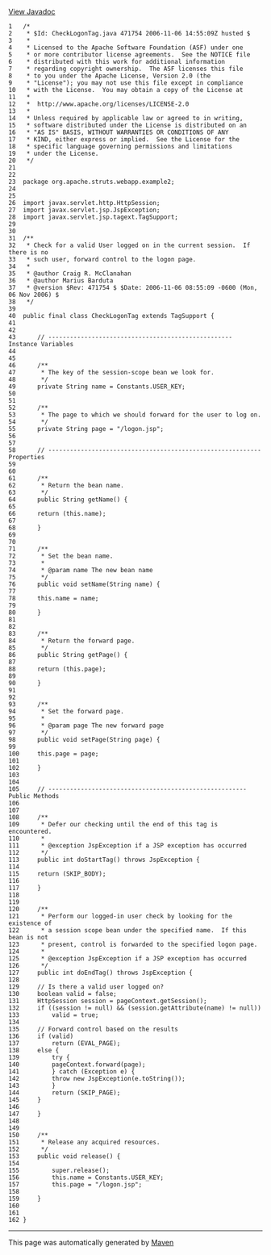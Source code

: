 [View Javadoc](../../../../../../apidocs/org/apache/struts/webapp/example2/CheckLogonTag.html.md)


    1   /*
    2    * $Id: CheckLogonTag.java 471754 2006-11-06 14:55:09Z husted $
    3    *
    4    * Licensed to the Apache Software Foundation (ASF) under one
    5    * or more contributor license agreements.  See the NOTICE file
    6    * distributed with this work for additional information
    7    * regarding copyright ownership.  The ASF licenses this file
    8    * to you under the Apache License, Version 2.0 (the
    9    * "License"); you may not use this file except in compliance
    10   * with the License.  You may obtain a copy of the License at
    11   *
    12   *  http://www.apache.org/licenses/LICENSE-2.0
    13   *
    14   * Unless required by applicable law or agreed to in writing,
    15   * software distributed under the License is distributed on an
    16   * "AS IS" BASIS, WITHOUT WARRANTIES OR CONDITIONS OF ANY
    17   * KIND, either express or implied.  See the License for the
    18   * specific language governing permissions and limitations
    19   * under the License.
    20   */
    21  
    22  
    23  package org.apache.struts.webapp.example2;
    24  
    25  
    26  import javax.servlet.http.HttpSession;
    27  import javax.servlet.jsp.JspException;
    28  import javax.servlet.jsp.tagext.TagSupport;
    29  
    30  
    31  /**
    32   * Check for a valid User logged on in the current session.  If there is no
    33   * such user, forward control to the logon page.
    34   *
    35   * @author Craig R. McClanahan
    36   * @author Marius Barduta
    37   * @version $Rev: 471754 $ $Date: 2006-11-06 08:55:09 -0600 (Mon, 06 Nov 2006) $
    38   */
    39  
    40  public final class CheckLogonTag extends TagSupport {
    41  
    42  
    43      // --------------------------------------------------- Instance Variables
    44  
    45  
    46      /**
    47       * The key of the session-scope bean we look for.
    48       */
    49      private String name = Constants.USER_KEY;
    50  
    51  
    52      /**
    53       * The page to which we should forward for the user to log on.
    54       */
    55      private String page = "/logon.jsp";
    56  
    57  
    58      // ----------------------------------------------------------- Properties
    59  
    60  
    61      /**
    62       * Return the bean name.
    63       */
    64      public String getName() {
    65  
    66      return (this.name);
    67  
    68      }
    69  
    70  
    71      /**
    72       * Set the bean name.
    73       *
    74       * @param name The new bean name
    75       */
    76      public void setName(String name) {
    77  
    78      this.name = name;
    79  
    80      }
    81  
    82  
    83      /**
    84       * Return the forward page.
    85       */
    86      public String getPage() {
    87  
    88      return (this.page);
    89  
    90      }
    91  
    92  
    93      /**
    94       * Set the forward page.
    95       *
    96       * @param page The new forward page
    97       */
    98      public void setPage(String page) {
    99  
    100     this.page = page;
    101 
    102     }
    103 
    104 
    105     // ------------------------------------------------------- Public Methods
    106 
    107 
    108     /**
    109      * Defer our checking until the end of this tag is encountered.
    110      *
    111      * @exception JspException if a JSP exception has occurred
    112      */
    113     public int doStartTag() throws JspException {
    114 
    115     return (SKIP_BODY);
    116 
    117     }
    118 
    119 
    120     /**
    121      * Perform our logged-in user check by looking for the existence of
    122      * a session scope bean under the specified name.  If this bean is not
    123      * present, control is forwarded to the specified logon page.
    124      *
    125      * @exception JspException if a JSP exception has occurred
    126      */
    127     public int doEndTag() throws JspException {
    128 
    129     // Is there a valid user logged on?
    130     boolean valid = false;
    131     HttpSession session = pageContext.getSession();
    132     if ((session != null) && (session.getAttribute(name) != null))
    133         valid = true;
    134 
    135     // Forward control based on the results
    136     if (valid)
    137         return (EVAL_PAGE);
    138     else {
    139         try {
    140         pageContext.forward(page);
    141         } catch (Exception e) {
    142         throw new JspException(e.toString());
    143         }
    144         return (SKIP_PAGE);
    145     }
    146 
    147     }
    148 
    149 
    150     /**
    151      * Release any acquired resources.
    152      */
    153     public void release() {
    154 
    155         super.release();
    156         this.name = Constants.USER_KEY;
    157         this.page = "/logon.jsp";
    158 
    159     }
    160 
    161 
    162 }

------------------------------------------------------------------------

This page was automatically generated by [Maven](http://maven.apache.org/)
